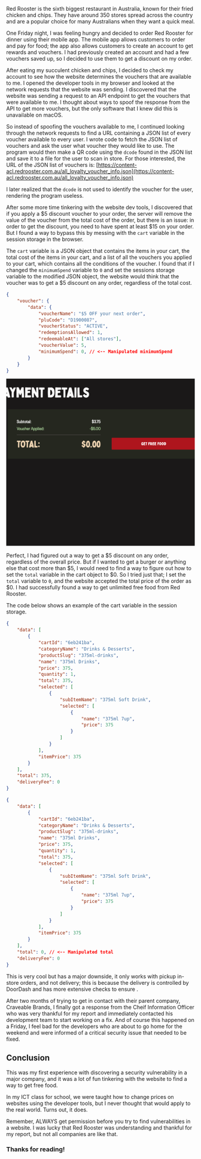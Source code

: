 Red Rooster is the sixth biggest restaurant in Australia, known for their fried chicken and chips. They have around 350 stores spread across the country and are a popular choice for many Australians when they want a quick meal.

One Friday night, I was feeling hungry and decided to order Red Rooster for dinner using their mobile app. The mobile app allows customers to order and pay for food; the app also allows customers to create an account to get rewards and vouchers. I had previously created an account and had a few vouchers saved up, so I decided to use them to get a discount on my order.

After eating my succulent chicken and chips, I decided to check my account to see how the website determines the vouchers that are available to me. I opened the developer tools in my browser and looked at the network requests that the website was sending. I discovered that the website was sending a request to an API endpoint to get the vouchers that were available to me. I thought about ways to spoof the response from the API to get more vouchers, but the only software that I knew did this is unavailable on macOS.

So instead of spoofing the vouchers available to me, I continued looking through the network requests to find a URL containing a JSON list of every voucher available to every user. I wrote code to fetch the JSON list of vouchers and ask the user what voucher they would like to use. The program would then make a QR code using the `dcode` found in the JSON list and save it to a file for the user to scan in store. For those interested, the URL of the JSON list of vouchers is:
[https://content-acl.redrooster.com.au/all_loyalty_voucher_info.json](https://content-acl.redrooster.com.au/all_loyalty_voucher_info.json)

I later realized that the `dcode` is not used to identify the voucher for the user, rendering the program useless.

After some more time tinkering with the website dev tools, I discovered that if you apply a $5 discount voucher to your order, the server will remove the value of the voucher from the total cost of the order, but there is an issue: in order to get the discount, you need to have spent at least $15 on your order. But I found a way to bypass this by messing with the `cart` variable in the session storage in the browser.

The `cart` variable is a JSON object that contains the items in your cart, the total cost of the items in your cart, and a list of all the vouchers you applied to your cart, which contains all the conditions of the voucher. I found that if I changed the `minimumSpend` variable to `0` and set the sessions storage variable to the modified JSON object, the website would think that the voucher was to get a $5 discount on any order, regardless of the total cost.

```json
{
    "voucher": {
        "data": {
            "voucherName": "$5 OFF your next order",
            "pluCode": "D1900087",
            "voucherStatus": "ACTIVE",
            "redemptionsAllowed": 1,
            "redeemableAt": ["All stores"],
            "voucherValue": 5,
            "minimumSpend": 0, // <-- Manipulated minimumSpend
        }
    }
}
```

![$5 Discount with total being 0](./assets/5dollardiscount.jpg)

Perfect, I had figured out a way to get a $5 discount on any order, regardless of the overall price. But if I wanted to get a burger or anything else that cost more than $5, I would need to find a way to figure out how to set the `total` variable in the cart object to $0. So I tried just that; I set the `total` variable to `0`, and the website accepted the total price of the order as $0. I had successfully found a way to get unlimited free food from Red Rooster.

The code below shows an example of the cart variable in the session storage.

```json
{
    "data": [
        {
            "cartId": "6eb241ba",
            "categoryName": "Drinks & Desserts",
            "productSlug": "375ml-drinks",
            "name": "375ml Drinks",
            "price": 375,
            "quantity": 1,
            "total": 375,
            "selected": [
                {
                    "subItemName": "375ml Soft Drink",
                    "selected": [
                        {
                            "name": "375ml 7up",
                            "price": 375
                        }
                    ]
                }
            ],
            "itemPrice": 375
        }
    ],
    "total": 375,
    "deliveryFee": 0
}
```

```json
{
    "data": [
        {
            "cartId": "6eb241ba",
            "categoryName": "Drinks & Desserts",
            "productSlug": "375ml-drinks",
            "name": "375ml Drinks",
            "price": 375,
            "quantity": 1,
            "total": 375,
            "selected": [
                {
                    "subItemName": "375ml Soft Drink",
                    "selected": [
                        {
                            "name": "375ml 7up",
                            "price": 375
                        }
                    ]
                }
            ],
            "itemPrice": 375
        }
    ],
    "total": 0, // <-- Manipulated total
    "deliveryFee": 0
}
```

This is very cool but has a major downside, it only works with pickup in-store orders, and not delivery; this is because the delivery is controlled by DoorDash and has more extensive checks to ensure .

After two months of trying to get in contact with their parent company, Craveable Brands, I finally got a response from the Cheif Information Officer who was very thankful for my report and immediately contacted his development team to start working on a fix. And of course this happened on a Friday, I feel bad for the developers who are about to go home for the weekend and were informed of a critical security issue that needed to be fixed.

## Conclusion

This was my first experience with discovering a security vulnerability in a major company, and it was a lot of fun tinkering with the website to find a way to get free food.

In my ICT class for school, we were taught how to change prices on websites using the developer tools, but I never thought that would apply to the real world. Turns out, it does.

Remember, ALWAYS get permission before you try to find vulnerabilities in a website. I was lucky that Red Rooster was understanding and thankful for my report, but not all companies are like that.

### Thanks for reading!